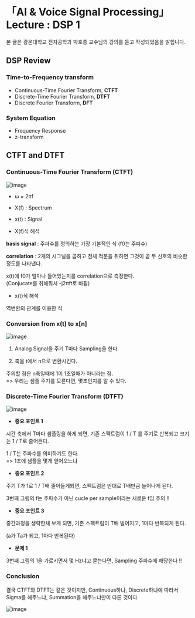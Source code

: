 # 「AI & Voice Signal Processing」 Lecture : DSP 1
  
본 글은 광운대학교 전자공학과 박호종 교수님의 강의를 듣고 작성되었음을 밝힙니다.  
  
## DSP Review  
  
### Time-to-Frequency transform

* Continuous-Time Fourier Transform, **CTFT**
* Discrete-Time Fourier Transform, **DTFT**
* Discrete Fourier Transform, **DFT**

### System Equation
  
* Frequency Response
* z-transform
  
## CTFT and DTFT
  
### Continuous-Time Fourier Transform (CTFT)

![image](https://user-images.githubusercontent.com/42150335/78560266-d08f7200-7850-11ea-930a-c4dc16410ccf.png)
  
* ω = 2πf
  
* X(f) : Spectrum
  
* x(t) : Signal
  
* X(f)식 해석  
  
**basis signal**  : 주파수를 정의하는 가장 기본적인 식 (f0는 주파수)  
  
**correlation** : 2개의 시그널을 곱하고 전체 적분을 취하면 그것이 곧 두 신호의 비슷한 정도를 나타낸다.  
  
x(t)에 f0가 얼마나 들어있는지를 correlation으로 측정한다.  
(Conjucate를 취해줘서 -j2πft로 바뀜)  
  
* x(t)식 해석
  
역변환의 관계를 이용한 식
  
### Conversion from x(t) to x[n]

![image](https://user-images.githubusercontent.com/42150335/78560292-ddac6100-7850-11ea-8c23-e7da693d1bfd.png)
  
1. Analog Signal을 주기 T마다 Sampling을 한다.  
  
2. 축을 t에서 n으로 변환시킨다.  
  
주의할 점은 n축일때에 1이 1초일때가 아니라는 점.  
=> 우리는 샘플 주기를 모른다면, 몇초인지를 알 수 있다.  
  
### Discrete-Time Fourier Transform (DTFT)  
  
![image](https://user-images.githubusercontent.com/42150335/78560748-86f35700-7851-11ea-865e-7946c84988a6.png)
  
* **중요 포인트 1**  
  
시간 축에서 T마다 샘플링을 하게 되면, 기존 스펙트럼이 1 / T 를 주기로 반복되고 크기는 1 / T로 줄어든다.  
  
1 / T는 주파수를 의미하기도 한다.  
=> 1초에 샘플을 몇개 얻어오느냐  
  
* **중요 포인트 2**  
  
주기 T가 1로 1 / T배 줄어들게되면, 스펙트럼은 반대로 T배만큼 늘어나게 된다.  
  
3번째 그림의 f는 주파수가 아닌 cucle per sample이라는 새로운 f임 주의 !!  
  
* **중요 포인트 3**

중간과정을 생략한채 보게 되면, 기존 스펙트럼이 T배 벌어지고, 1마다 반복되게 된다.  
  
(a가 Ta가 되고, 1마다 반복된다)
  
* **문제 1**  
  
3번째 그림의 1을 가르키면서 몇 Hz냐고 묻는다면, Sampling 주파수에 해당한다 !!  
  
### Conclusion

결국 CTFT와 DTFT는 같은 것이지만, Continuous하냐, Discrete하냐에 따라서 Sigma를 해주느냐, Summation을 해주느냐만이 다른 것이다.  
  
![image](https://user-images.githubusercontent.com/42150335/78562135-d9ce0e00-7853-11ea-8fa4-64d5969a5a3d.png)  
  





